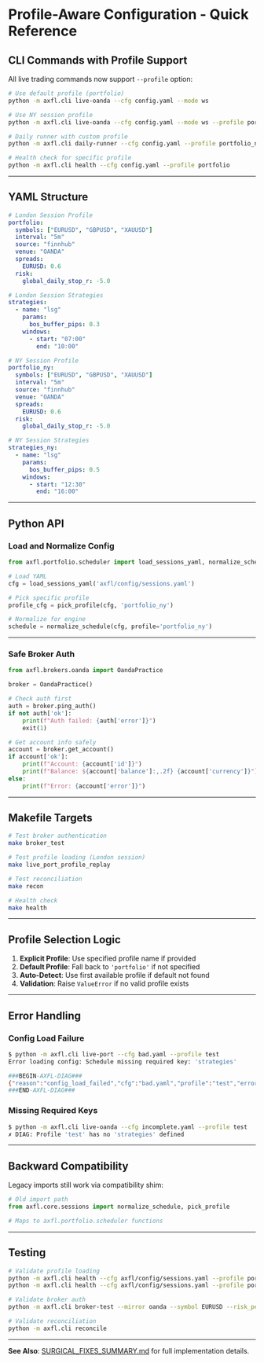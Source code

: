 # Profile-Aware Configuration - Quick Reference

## CLI Commands with Profile Support

All live trading commands now support `--profile` option:

```bash
# Use default profile (portfolio)
python -m axfl.cli live-oanda --cfg config.yaml --mode ws

# Use NY session profile
python -m axfl.cli live-oanda --cfg config.yaml --mode ws --profile portfolio_ny

# Daily runner with custom profile
python -m axfl.cli daily-runner --cfg config.yaml --profile portfolio_ny

# Health check for specific profile
python -m axfl.cli health --cfg config.yaml --profile portfolio
```

---

## YAML Structure

```yaml
# London Session Profile
portfolio:
  symbols: ["EURUSD", "GBPUSD", "XAUUSD"]
  interval: "5m"
  source: "finnhub"
  venue: "OANDA"
  spreads:
    EURUSD: 0.6
  risk:
    global_daily_stop_r: -5.0

# London Session Strategies
strategies:
  - name: "lsg"
    params:
      bos_buffer_pips: 0.3
    windows:
      - start: "07:00"
        end: "10:00"

# NY Session Profile
portfolio_ny:
  symbols: ["EURUSD", "GBPUSD", "XAUUSD"]
  interval: "5m"
  source: "finnhub"
  venue: "OANDA"
  spreads:
    EURUSD: 0.6
  risk:
    global_daily_stop_r: -5.0

# NY Session Strategies
strategies_ny:
  - name: "lsg"
    params:
      bos_buffer_pips: 0.5
    windows:
      - start: "12:30"
        end: "16:00"
```

---

## Python API

### Load and Normalize Config
```python
from axfl.portfolio.scheduler import load_sessions_yaml, normalize_schedule, pick_profile

# Load YAML
cfg = load_sessions_yaml('axfl/config/sessions.yaml')

# Pick specific profile
profile_cfg = pick_profile(cfg, 'portfolio_ny')

# Normalize for engine
schedule = normalize_schedule(cfg, profile='portfolio_ny')
```

---

### Safe Broker Auth
```python
from axfl.brokers.oanda import OandaPractice

broker = OandaPractice()

# Check auth first
auth = broker.ping_auth()
if not auth['ok']:
    print(f"Auth failed: {auth['error']}")
    exit(1)

# Get account info safely
account = broker.get_account()
if account['ok']:
    print(f"Account: {account['id']}")
    print(f"Balance: ${account['balance']:,.2f} {account['currency']}")
else:
    print(f"Error: {account['error']}")
```

---

## Makefile Targets

```bash
# Test broker authentication
make broker_test

# Test profile loading (London session)
make live_port_profile_replay

# Test reconciliation
make recon

# Health check
make health
```

---

## Profile Selection Logic

1. **Explicit Profile**: Use specified profile name if provided
2. **Default Profile**: Fall back to `'portfolio'` if not specified
3. **Auto-Detect**: Use first available profile if default not found
4. **Validation**: Raise `ValueError` if no valid profile exists

---

## Error Handling

### Config Load Failure
```bash
$ python -m axfl.cli live-port --cfg bad.yaml --profile test
Error loading config: Schedule missing required key: 'strategies'

###BEGIN-AXFL-DIAG###
{"reason":"config_load_failed","cfg":"bad.yaml","profile":"test","error":"..."}
###END-AXFL-DIAG###
```

### Missing Required Keys
```bash
$ python -m axfl.cli live-oanda --cfg incomplete.yaml --profile test
✗ DIAG: Profile 'test' has no 'strategies' defined
```

---

## Backward Compatibility

Legacy imports still work via compatibility shim:

```python
# Old import path
from axfl.core.sessions import normalize_schedule, pick_profile

# Maps to axfl.portfolio.scheduler functions
```

---

## Testing

```bash
# Validate profile loading
python -m axfl.cli health --cfg axfl/config/sessions.yaml --profile portfolio
python -m axfl.cli health --cfg axfl/config/sessions.yaml --profile portfolio_ny

# Validate broker auth
python -m axfl.cli broker-test --mirror oanda --symbol EURUSD --risk_perc 0.001

# Validate reconciliation
python -m axfl.cli reconcile
```

---

**See Also**: [SURGICAL_FIXES_SUMMARY.md](./SURGICAL_FIXES_SUMMARY.md) for full implementation details.
